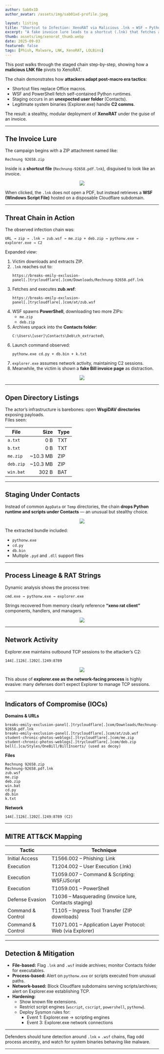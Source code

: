 ```yaml
---
author: Sab0x1D
author_avatar: /assets/img/sab01xd-profile.jpeg

layout: listing
title: "Shortcut to Infection: XenoRAT via Malicious .lnk → WSF → Python"
excerpt: "A fake invoice lure leads to a shortcut (.lnk) that fetches a WSF, stages dual ZIP archives (me.zip, deb.zip), and launches pythonw.exe from the user’s Contacts directory. Explorer.exe then takes over network comms, connecting to C2. "
thumb: assets/img/xenorat_thumb.webp
date: 2025-09-03
featured: false
tags: [Phish, Malware, LNK, XenoRAT, LOLBins]
---
```


This post walks through the staged chain step-by-step, showing how a **malicious LNK file** pivots to XenoRAT. 

The chain demonstrates how **attackers adapt post-macro era tactics**:  
- Shortcut files replace Office macros.  
- WSF and PowerShell fetch self-contained Python runtimes.  
- Staging occurs in an **unexpected user folder** (Contacts).  
- Legitimate system binaries (Explorer.exe) handle **C2 comms**.  

The result: a stealthy, modular deployment of **XenoRAT** under the guise of an invoice.  

---

## The Invoice Lure

The campaign begins with a ZIP attachment named like:

```
Rechnung 92658.zip
```

Inside is a **shortcut file** (`Rechnung-92658.pdf.lnk`), disguised to look like an invoice.  

<p align="center">
  <img src="../assets/img/xeno_img1.png">
</p>

When clicked, the `.lnk` does not open a PDF, but instead retrieves a **WSF (Windows Script File)** hosted on a disposable Cloudflare subdomain.

---

## Threat Chain in Action

The observed infection chain was:

```
URL → zip → .lnk → zub.wsf → me.zip + deb.zip → pythonw.exe → explorer.exe → C2
```

Expanded view:

1. Victim downloads and extracts ZIP.  
2. `.lnk` reaches out to:  
   ```
   https://breaks-emily-exclusion-panel[.]trycloudflare[.]com/Downloads/Rechnung-92658.pdf.lnk
   ```  
3. Fetches and executes **zub.wsf**:  
   ```
   https://breaks-emily-exclusion-panel[.]trycloudflare[.]com/at/zub.wsf
   ```  
4. WSF spawns **PowerShell**, downloading two more ZIPs:  
   - `me.zip`  
   - `deb.zip`  
5. Archives unpack into the **Contacts folder**:  
   ```
   C:\Users\[user]\Contacts\Deb\ch_extracted\
   ```  
6. Launch command observed:  
   ```
   pythonw.exe cd.py + db.bin + k.txt
   ```  
7. `explorer.exe` assumes network activity, maintaining C2 sessions.  
8. Meanwhile, the victim is shown a **fake Bill invoice page** as distraction.  

<p align="center">
  <img src="../assets/img/xeno_img4.png">
</p>

---

## Open Directory Listings

The actor’s infrastructure is barebones: open **WsgiDAV directories** exposing payloads.  
Files seen:

| File       | Size     | Type |
|------------|---------:|------|
| `a.txt`    | 0 B      | TXT  |
| `b.txt`    | 0 B      | TXT  |
| `me.zip`   | ~10.3 MB | ZIP  |
| `deb.zip`  | ~10.3 MB | ZIP  |
| `win.bat`  | 302 B    | BAT  |

---

## Staging Under Contacts

Instead of common `AppData` or `Temp` directories, the chain **drops Python runtime and scripts under Contacts** — an unusual but stealthy choice.  

<p align="center">
  <img src="../assets/img/xeno_img5.png">
</p>

The extracted bundle included:

- `pythonw.exe`  
- `cd.py`  
- `db.bin`  
- Multiple `.pyd` and `.dll` support files  

---

## Process Lineage & RAT Strings

Dynamic analysis shows the process tree:

```
cmd.exe → pythonw.exe → explorer.exe
```

Strings recovered from memory clearly reference **“xeno rat client”** components, handlers, and managers.

<p align="center">
  <img src="../assets/img/xeno_img6.png">
</p>

---

## Network Activity

Explorer.exe maintains outbound TCP sessions to the attacker’s C2:  

```
144[.]126[.]202[.]249:8789
```

<p align="center">
  <img src="../assets/img/xeno_img3.png">
</p>

This abuse of **explorer.exe as the network-facing process** is highly evasive: many defenses don’t expect Explorer to manage TCP sessions.

---

## Indicators of Compromise (IOCs)

**Domains & URLs**
```
breaks-emily-exclusion-panel[.]trycloudflare[.]com/Downloads/Rechnung-92658.pdf.lnk
breaks-emily-exclusion-panel[.]trycloudflare[.]com/at/zub.wsf
student-chronic-photos-weblogs[.]trycloudflare[.]com/me.zip
student-chronic-photos-weblogs[.]trycloudflare[.]com/deb.zip
bell[.]ca/Styles/OneBill/BillInserts/ (used as decoy)
```

**Files**
```
Rechnung 92658.zip
Rechnung-92658.pdf.lnk
zub.wsf
me.zip
deb.zip
win.bat
cd.py
db.bin
k.txt
```

**Network**
```
144[.]126[.]202[.]249:8789 (C2)
```

---

## MITRE ATT&CK Mapping

| Tactic            | Technique |
|-------------------|-----------|
| Initial Access    | T1566.002 – Phishing: Link |
| Execution         | T1204.002 – User Execution (.lnk) |
| Execution         | T1059.007 – Command & Scripting: WSF/JScript |
| Execution         | T1059.001 – PowerShell |
| Defense Evasion   | T1036 – Masquerading (invoice lure, Contacts staging) |
| Command & Control | T1105 – Ingress Tool Transfer (ZIP downloads) |
| Command & Control | T1071.001 – Application Layer Protocol: Web (via Explorer) |

---

## Detection & Mitigation

- **File-based:** Flag `.lnk` and `.wsf` inside archives; monitor Contacts folder for executables.  
- **Process-based:** Alert on `pythonw.exe` or scripts executed from unusual paths.  
- **Network-based:** Block Cloudflare subdomains serving scripts/archives; alert on Explorer.exe establishing TCP.  
- **Hardening:**  
  - Show known file extensions.  
  - Restrict script engines (`wscript`, `cscript`, `powershell`, `pythonw`).  
  - Deploy Sysmon rules for:  
    - Event 1: Explorer.exe → scripting engines  
    - Event 3: Explorer.exe network connections  

---

Defenders should tune detection around `.lnk` + `.wsf` chains, flag odd process ancestry, and watch for system binaries behaving like malware.

---

